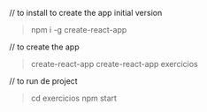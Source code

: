 // to install to create the app initial version 
> npm i -g create-react-app 

// to create the app
> create-react-app <appname>
> create-react-app exercicios

// to run de project
> cd exercicios
> npm start


